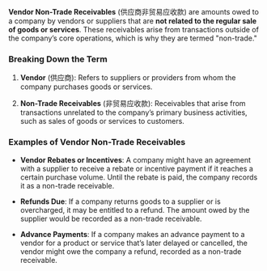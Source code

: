**Vendor Non-Trade Receivables** (供应商非贸易应收款) are amounts owed to a company by vendors or suppliers that are **not related to the regular sale of goods or services**. These receivables arise from transactions outside of the company’s core operations, which is why they are termed "non-trade."

### Breaking Down the Term

1. **Vendor** (供应商): Refers to suppliers or providers from whom the company purchases goods or services.
    
2. **Non-Trade Receivables** (非贸易应收款): Receivables that arise from transactions unrelated to the company’s primary business activities, such as sales of goods or services to customers.

### Examples of Vendor Non-Trade Receivables

- **Vendor Rebates or Incentives**: A company might have an agreement with a supplier to receive a rebate or incentive payment if it reaches a certain purchase volume. Until the rebate is paid, the company records it as a non-trade receivable.
    
- **Refunds Due**: If a company returns goods to a supplier or is overcharged, it may be entitled to a refund. The amount owed by the supplier would be recorded as a non-trade receivable.
    
- **Advance Payments**: If a company makes an advance payment to a vendor for a product or service that’s later delayed or cancelled, the vendor might owe the company a refund, recorded as a non-trade receivable.